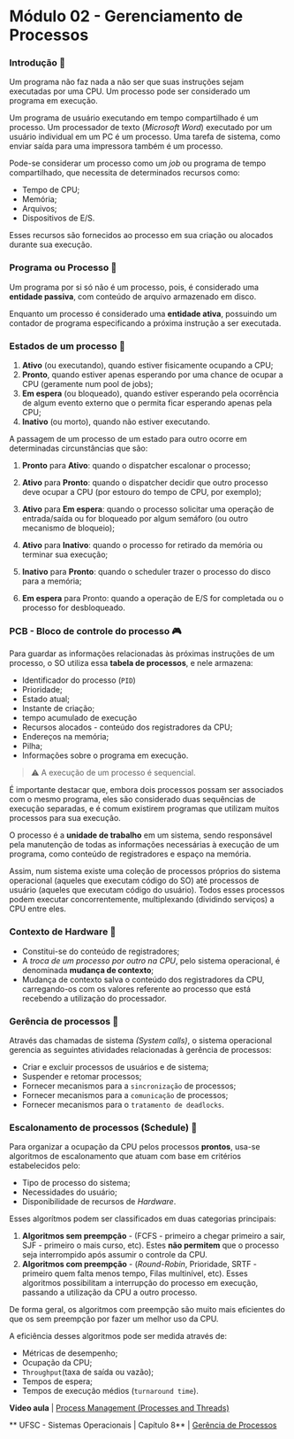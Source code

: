 # Módulo 02 - Gerenciamento de Processos

### Introdução 🤿

Um programa não faz nada a não ser que suas instruções sejam executadas por uma CPU.
Um processo pode ser considerado um programa em execução.

Um programa de usuário executando em tempo compartilhado é um processo. Um processador de texto (_Microsoft Word_) executado por um usuário individual em um PC é um processo. Uma tarefa de sistema, como enviar saída para uma impressora também é um processo.

Pode-se considerar um processo como um _job_ ou programa de tempo compartilhado, que necessita de determinados recursos como:

- Tempo de CPU;
- Memória;
- Arquivos;
- Dispositivos de E/S.

Esses recursos são fornecidos ao processo em sua criação ou alocados durante sua execução.

### Programa ou Processo 🤺

Um programa por si só não é um processo, pois, é considerado uma **entidade passiva**,
com conteúdo de arquivo armazenado em disco.

Enquanto um processo é considerado uma **entidade ativa**, possuindo um contador de programa especificando a próxima instrução a ser executada.

### Estados de um processo 🧫

1. **Ativo** (ou executando), quando estiver fisicamente ocupando a CPU;
2. **Pronto**, quando estiver apenas esperando por uma chance de ocupar a CPU (geramente num pool de jobs);
3. **Em espera** (ou bloqueado), quando estiver esperando pela ocorrência de algum evento externo que o permita ficar esperando apenas pela CPU;
4. **Inativo** (ou morto), quando não estiver executando.

A passagem de um processo de um estado para outro ocorre em determinadas circunstâncias que são:

1. **Pronto** para **Ativo**: quando o dispatcher escalonar o processo;

2. **Ativo** para **Pronto**: quando o dispatcher decidir que outro processo deve ocupar a CPU (por estouro do tempo de CPU, por exemplo);

3. **Ativo** para **Em espera**: quando o processo solicitar uma operação de entrada/saída ou for bloqueado por algum semáforo (ou outro mecanismo de bloqueio);

4. **Ativo** para **Inativo**: quando o processo for retirado da memória ou terminar sua execução;

5. **Inativo** para **Pronto**: quando o scheduler trazer o processo do disco para a memória;

6. **Em espera** para Pronto: quando a operação de E/S for completada ou o processo for desbloqueado.

### PCB - Bloco de controle do processo 🎮

Para guardar as informações relacionadas às próximas instruções de um processo, o SO utiliza essa **tabela de processos**, e nele armazena:

- Identificador do processo (`PID`)
- Prioridade;
- Estado atual;
- Instante de criação;
- tempo acumulado de execução
- Recursos alocados - conteúdo dos registradores da CPU;
- Endereços na memória;
- Pilha;
- Informações sobre o programa em execução.

> ⚠ A execução de um processo é sequencial.

É importante destacar que, embora dois processos possam ser associados com o mesmo programa, eles são considerado duas sequências de execução separadas, e é comum existirem programas que utilizam muitos processos para sua execução.

O processo é a **unidade de trabalho** em um sistema, sendo responsável pela manutenção de todas as informações necessárias à execução de um programa, como conteúdo de registradores e espaço na memória.

Assim, num sistema existe uma coleção de processos próprios do sistema operacional (aqueles que executam código do SO) até processos de usuário (aqueles que executam código do usuário). Todos esses processos podem executar concorrentemente, multiplexando (dividindo serviços) a CPU entre eles.

### Contexto de Hardware 💪

- Constitui-se do conteúdo de registradores;
- A _troca de um processo por outro na CPU_, pelo sistema operacional, é denominada **mudança de contexto**;
- Mudança de contexto salva o conteúdo dos registradores da CPU, carregando-os com os valores referente ao processo que está recebendo a utilização do processador.

### Gerência de processos 🧩

Através das chamadas de sistema _(System calls)_, o sistema operacional gerencia as seguintes atividades relacionadas à gerência de processos:

- Criar e excluir processos de usuários e de sistema;
- Suspender e retomar processos;
- Fornecer mecanismos para a `sincronização` de processos;
- Fornecer mecanismos para a `comunicação` de processos;
- Fornecer mecanismos para o `tratamento de deadlocks`.

### Escalonamento de processos (Schedule) 📑

Para organizar a ocupação da CPU pelos processos **prontos**, usa-se algoritmos de escalonamento que atuam com base em critérios estabelecidos pelo:

- Tipo de processo do sistema;
- Necessidades do usuário;
- Disponibilidade de recursos de _Hardware_.

Esses algorítmos podem ser classificados em duas categorias principais:

1. **Algoritmos sem preempção** - (FCFS - primeiro a chegar primeiro a sair, SJF - primeiro o mais curso, etc). Estes **não permitem** que o processo seja interrompido após assumir o controle da CPU.
2. **Algoritmos com preempção** - (_Round-Robin_, Prioridade, SRTF - primeiro quem falta menos tempo, Filas multinível, etc). Esses algoritmos possibilitam a interrupção do processo em execução, passando a utilização da CPU a outro processo.

De forma geral, os algoritmos com preempção são muito mais eficientes do que os sem preempção por fazer um melhor uso da CPU.

A eficiência desses algoritmos pode ser medida através de:

- Métricas de desempenho;
- Ocupação da CPU;
- `Throughput`(taxa de saída ou vazão);
- Tempos de espera;
- Tempos de execução médios (`turnaround time`).

**Video aula** | [Process Management (Processes and Threads)](https://www.youtube.com/watch?v=OrM7nZcxXZU)

** UFSC - Sistemas Operacionais | Capítulo 8** | [Gerência de Processos](https://www.gsigma.ufsc.br/~popov/aulas/so1/cap8so.html)
